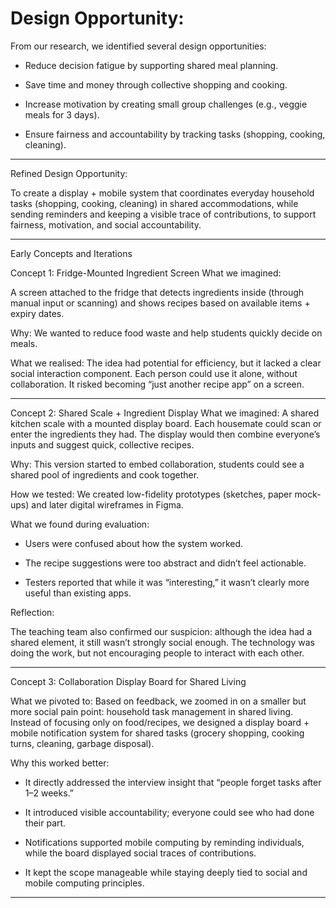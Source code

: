 # Design Opportunity:

From our research, we identified several design opportunities:

- Reduce decision fatigue by supporting shared meal planning.

- Save time and money through collective shopping and cooking.

- Increase motivation by creating small group challenges (e.g., veggie meals for 3 days).

- Ensure fairness and accountability by tracking tasks (shopping, cooking, cleaning).

_____________________________________________________________________________________________________________________________________

Refined Design Opportunity:

To create a display + mobile system that coordinates everyday household tasks (shopping, cooking, cleaning) in shared accommodations, while sending reminders and keeping a visible trace of contributions, to support fairness, motivation, and social accountability.
_____________________________________________________________________________________________________________________________________

Early Concepts and Iterations
   
   
Concept 1: Fridge-Mounted Ingredient Screen
What we imagined:

 A screen attached to the fridge that detects ingredients inside (through manual input or scanning) and shows recipes based on available items + expiry dates.


Why:
 We wanted to reduce food waste and help students quickly decide on meals.


What we realised:
 The idea had potential for efficiency, but it lacked a clear social interaction component. Each person could use it alone, without collaboration. It risked becoming “just another recipe app” on a screen.

_____________________________________________________________________________________________________________________________________


Concept 2: Shared Scale + Ingredient Display
What we imagined:
 A shared kitchen scale with a mounted display board. Each housemate could scan or enter the ingredients they had. The display would then combine everyone’s inputs and suggest quick, collective recipes.


Why:
 This version started to embed collaboration, students could see a shared pool of ingredients and cook together.


How we tested:
 We created low-fidelity prototypes (sketches, paper mock-ups) and later digital wireframes in Figma.


What we found during evaluation:

- Users were confused about how the system worked.

- The recipe suggestions were too abstract and didn’t feel actionable.

- Testers reported that while it was “interesting,” it wasn’t clearly more useful than existing apps.


Reflection:

 The teaching team also confirmed our suspicion: although the idea had a shared element, it still wasn’t strongly social enough. The technology was doing the work, but not encouraging people to interact with each other.

_____________________________________________________________________________________________________________________________________


Concept 3: Collaboration Display Board for Shared Living

What we pivoted to:
 Based on feedback, we zoomed in on a smaller but more social pain point: household task management in shared living. Instead of focusing only on food/recipes, we designed a display board + mobile notification system for shared tasks (grocery shopping, cooking turns, cleaning, garbage disposal).


Why this worked better:


- It directly addressed the interview insight that “people forget tasks after 1–2 weeks.”

- It introduced visible accountability; everyone could see who had done their part.

- Notifications supported mobile computing by reminding individuals, while the board displayed social traces of contributions.

- It kept the scope manageable while staying deeply tied to social and mobile computing principles.

_____________________________________________________________________________________________________________________________________




